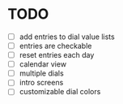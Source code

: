 # TODO

* [ ] add entries to dial value lists
* [ ] entries are checkable
* [ ] reset entries each day
* [ ] calendar view
* [ ] multiple dials
* [ ] intro screens
* [ ] customizable dial colors
